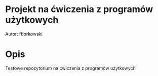 ﻿# Projekt na ćwiczenia z programów użytkowych
Autor: fborkowski

# Opis
Testowe repozytorium na ćwiczenia z programów użytkowych
